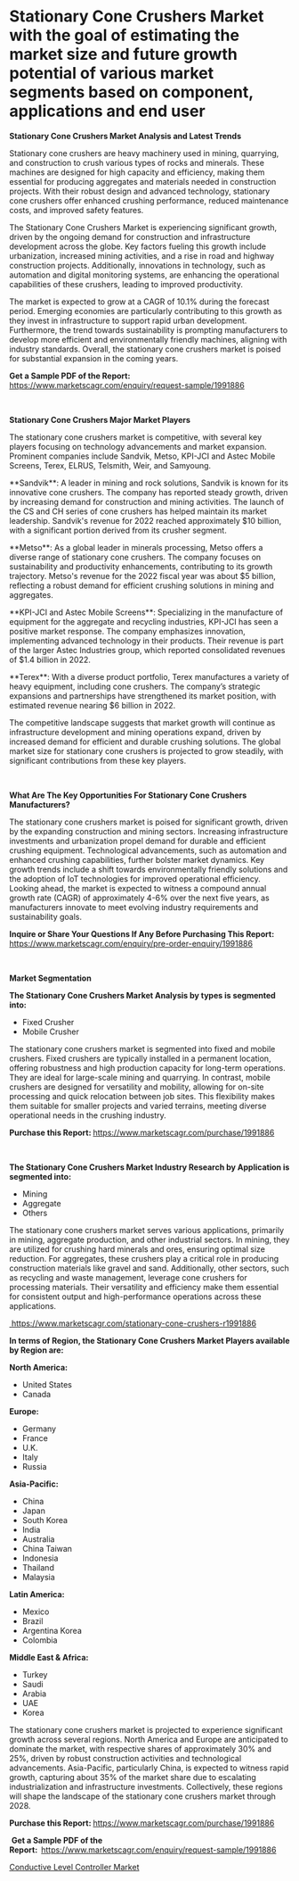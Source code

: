 <p><h1>Stationary Cone Crushers Market with the goal of estimating the market size and future growth potential of various market segments based on component, applications and end user</h1></p><p><strong>Stationary Cone Crushers Market Analysis and Latest Trends</strong></p>
<p><p>Stationary cone crushers are heavy machinery used in mining, quarrying, and construction to crush various types of rocks and minerals. These machines are designed for high capacity and efficiency, making them essential for producing aggregates and materials needed in construction projects. With their robust design and advanced technology, stationary cone crushers offer enhanced crushing performance, reduced maintenance costs, and improved safety features.</p><p>The Stationary Cone Crushers Market is experiencing significant growth, driven by the ongoing demand for construction and infrastructure development across the globe. Key factors fueling this growth include urbanization, increased mining activities, and a rise in road and highway construction projects. Additionally, innovations in technology, such as automation and digital monitoring systems, are enhancing the operational capabilities of these crushers, leading to improved productivity.</p><p>The market is expected to grow at a CAGR of 10.1% during the forecast period. Emerging economies are particularly contributing to this growth as they invest in infrastructure to support rapid urban development. Furthermore, the trend towards sustainability is prompting manufacturers to develop more efficient and environmentally friendly machines, aligning with industry standards. Overall, the stationary cone crushers market is poised for substantial expansion in the coming years.</p></p>
<p><strong>Get a Sample PDF of the Report:&nbsp;</strong> <a href="https://www.marketscagr.com/enquiry/request-sample/1991886?utm_campaign=2959&utm_medium=2&utm_source=Github&utm_content=ia&utm_term=08042025&utm_id=stationary-cone-crushers">https://www.marketscagr.com/enquiry/request-sample/1991886</a></p>
<p>&nbsp;</p>
<p><strong>Stationary Cone Crushers Major Market Players</strong></p>
<p><p>The stationary cone crushers market is competitive, with several key players focusing on technology advancements and market expansion. Prominent companies include Sandvik, Metso, KPI-JCI and Astec Mobile Screens, Terex, ELRUS, Telsmith, Weir, and Samyoung.</p><p>**Sandvik**: A leader in mining and rock solutions, Sandvik is known for its innovative cone crushers. The company has reported steady growth, driven by increasing demand for construction and mining activities. The launch of the CS and CH series of cone crushers has helped maintain its market leadership. Sandvik's revenue for 2022 reached approximately $10 billion, with a significant portion derived from its crusher segment.</p><p>**Metso**: As a global leader in minerals processing, Metso offers a diverse range of stationary cone crushers. The company focuses on sustainability and productivity enhancements, contributing to its growth trajectory. Metso's revenue for the 2022 fiscal year was about $5 billion, reflecting a robust demand for efficient crushing solutions in mining and aggregates.</p><p>**KPI-JCI and Astec Mobile Screens**: Specializing in the manufacture of equipment for the aggregate and recycling industries, KPI-JCI has seen a positive market response. The company emphasizes innovation, implementing advanced technology in their products. Their revenue is part of the larger Astec Industries group, which reported consolidated revenues of $1.4 billion in 2022.</p><p>**Terex**: With a diverse product portfolio, Terex manufactures a variety of heavy equipment, including cone crushers. The company’s strategic expansions and partnerships have strengthened its market position, with estimated revenue nearing $6 billion in 2022.</p><p>The competitive landscape suggests that market growth will continue as infrastructure development and mining operations expand, driven by increased demand for efficient and durable crushing solutions. The global market size for stationary cone crushers is projected to grow steadily, with significant contributions from these key players.</p></p>
<p>&nbsp;</p>
<p><strong>What Are The Key Opportunities For Stationary Cone Crushers Manufacturers?</strong></p>
<p><p>The stationary cone crushers market is poised for significant growth, driven by the expanding construction and mining sectors. Increasing infrastructure investments and urbanization propel demand for durable and efficient crushing equipment. Technological advancements, such as automation and enhanced crushing capabilities, further bolster market dynamics. Key growth trends include a shift towards environmentally friendly solutions and the adoption of IoT technologies for improved operational efficiency. Looking ahead, the market is expected to witness a compound annual growth rate (CAGR) of approximately 4-6% over the next five years, as manufacturers innovate to meet evolving industry requirements and sustainability goals.</p></p>
<p><strong>Inquire or Share Your Questions If Any Before Purchasing This Report:</strong> <a href="https://www.marketscagr.com/enquiry/pre-order-enquiry/1991886?utm_campaign=2959&utm_medium=2&utm_source=Github&utm_content=ia&utm_term=08042025&utm_id=stationary-cone-crushers">https://www.marketscagr.com/enquiry/pre-order-enquiry/1991886</a></p>
<p>&nbsp;</p>
<p><strong>Market Segmentation</strong></p>
<p><strong>The Stationary Cone Crushers Market Analysis by types is segmented into:</strong></p>
<p><ul><li>Fixed Crusher</li><li>Mobile Crusher</li></ul></p>
<p><p>The stationary cone crushers market is segmented into fixed and mobile crushers. Fixed crushers are typically installed in a permanent location, offering robustness and high production capacity for long-term operations. They are ideal for large-scale mining and quarrying. In contrast, mobile crushers are designed for versatility and mobility, allowing for on-site processing and quick relocation between job sites. This flexibility makes them suitable for smaller projects and varied terrains, meeting diverse operational needs in the crushing industry.</p></p>
<p><strong>Purchase this Report:&nbsp;</strong><a href="https://www.marketscagr.com/purchase/1991886?utm_campaign=2959&utm_medium=2&utm_source=Github&utm_content=ia&utm_term=08042025&utm_id=stationary-cone-crushers">https://www.marketscagr.com/purchase/1991886</a></p>
<p>&nbsp;</p>
<p><strong>The Stationary Cone Crushers Market Industry Research by Application is segmented into:</strong></p>
<p><ul><li>Mining</li><li>Aggregate</li><li>Others</li></ul></p>
<p><p>The stationary cone crushers market serves various applications, primarily in mining, aggregate production, and other industrial sectors. In mining, they are utilized for crushing hard minerals and ores, ensuring optimal size reduction. For aggregates, these crushers play a critical role in producing construction materials like gravel and sand. Additionally, other sectors, such as recycling and waste management, leverage cone crushers for processing materials. Their versatility and efficiency make them essential for consistent output and high-performance operations across these applications.</p></p>
<p><a href="https://www.marketscagr.com/stationary-cone-crushers-r1991886?utm_campaign=2959&utm_medium=2&utm_source=Github&utm_content=ia&utm_term=08042025&utm_id=stationary-cone-crushers">&nbsp;https://www.marketscagr.com/stationary-cone-crushers-r1991886</a></p>
<p><strong>In terms of Region, the Stationary Cone Crushers Market Players available by Region are:</strong></p>
<p>
    <p> <strong> North America: </strong>
        <ul>
            <li>United States</li>
            <li>Canada</li>
        </ul>
        </p> 
    <p> <strong> Europe: </strong>
        <ul>
            <li>Germany</li>
            <li>France</li>
            <li>U.K.</li>
            <li>Italy</li>
            <li>Russia</li>
        </ul>
        </p> 
    <p> <strong> Asia-Pacific: </strong>
        <ul>
            <li>China</li>
            <li>Japan</li>
            <li>South Korea</li>
            <li>India</li>
            <li>Australia</li>
            <li>China Taiwan</li>
            <li>Indonesia</li>
            <li>Thailand</li>
            <li>Malaysia</li>
        </ul>
        </p> 
    <p> <strong> Latin America: </strong>
        <ul>
            <li>Mexico</li>
            <li>Brazil</li>
            <li>Argentina Korea</li>
            <li>Colombia</li>
        </ul>
        </p> 
    <p> <strong> Middle East & Africa: </strong>
        <ul>
            <li>Turkey</li>
            <li>Saudi</li>
            <li>Arabia</li>
            <li>UAE</li>
            <li>Korea</li>
        </ul>
    </p>
    </p>
<p><p>The stationary cone crushers market is projected to experience significant growth across several regions. North America and Europe are anticipated to dominate the market, with respective shares of approximately 30% and 25%, driven by robust construction activities and technological advancements. Asia-Pacific, particularly China, is expected to witness rapid growth, capturing about 35% of the market share due to escalating industrialization and infrastructure investments. Collectively, these regions will shape the landscape of the stationary cone crushers market through 2028.</p></p>
<p><strong>Purchase this Report: </strong><a href="https://www.marketscagr.com/purchase/1991886?utm_campaign=2959&utm_medium=2&utm_source=Github&utm_content=ia&utm_term=08042025&utm_id=stationary-cone-crushers">https://www.marketscagr.com/purchase/1991886</a></p>
<p>&nbsp;<strong>Get a Sample PDF of the Report:&nbsp;&nbsp;</strong><a href="https://www.marketscagr.com/enquiry/request-sample/1991886?utm_campaign=2959&utm_medium=2&utm_source=Github&utm_content=ia&utm_term=08042025&utm_id=stationary-cone-crushers">https://www.marketscagr.com/enquiry/request-sample/1991886</a></p>
<p><strong></strong></p>
<p><p><a href="https://github.com/zanoligarav/Market-Research-Report-List-1/blob/main/conductive-level-controller-market.md?utm_campaign=2959&utm_medium=2&utm_source=Github&utm_content=ia&utm_term=08042025&utm_id=stationary-cone-crushers">Conductive Level Controller Market</a></p></p>